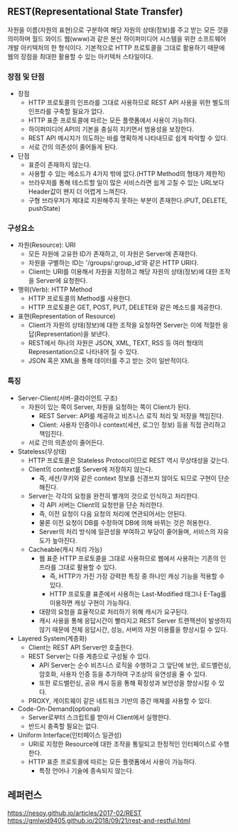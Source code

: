 ## REST(Representational State Transfer)
자원을 이름(자원의 표현)으로 구분하여 해당 자원의 상태(정보)를 주고 받는 모든 것을 의미하며 월드 와이드 웹(www)과 같은 분산 하이퍼미디어 시스템을 위한 소프트웨어 개발 아키텍처의 한 형식이다. 기본적으로 HTTP 프로토콜을 그대로 활용하기 때문에 웹의 장점을 최대한 활용할 수 있는 아키텍처 스타일이다.

<h3>장점 및 단점</h3>
<ul>
  <li>
    장점
    <ul>
      <li>HTTP 프로토콜의 인프라를 그대로 사용하므로 REST API 사용을 위한 별도의 인프라를 구축할 필요가 없다.</li>
      <li>HTTP 표준 프로토콜에 따르는 모든 플랫폼에서 사용이 가능하다.</li>
      <li>하이퍼미디어 API의 기본을 충실히 지키면서 범용성을 보장한다.</li>
      <li>REST API 메시지가 의도하는 바를 명확하게 나타내므로 쉽게 파악할 수 있다.</li>
      <li>서로 간의 의존성이 줄어들게 된다.</li>
    </ul>
  </li>
  <li>
    단점
    <ul>
      <li>표준이 존재하지 않는다.</li>
      <li>사용할 수 있는 메소드가 4가지 밖에 없다.(HTTP Method의 형태가 제한적)</li>
      <li>브라우저를 통해 테스트할 일이 많은 서비스라면 쉽게 고칠 수 있는 URL보다 Header값이 왠지 더 어렵게 느껴진다.</li>
      <li>구형 브라우저가 제대로 지원해주지 못하는 부분이 존재한다.(PUT, DELETE, pushState)</li>
    </ul>
  </li>
</ul>

<h3>구성요소</h3>
<ul>
  <li>
    자원(Resource): URI
    <ul>
      <li>모든 자원에 고유한 ID가 존재하고, 이 자원은 Server에 존재한다.</li>
      <li>자원을 구별하는 ID는 '/groups/:group_id'와 같은 HTTP URI다.</li>
      <li>Client는 URI를 이용해서 자원을 지정하고 해당 자원의 상태(정보)에 대한 조작을 Server에 요청한다.</li>
    </ul>
  </li>
  <li>
    행위(Verb): HTTP Method
    <ul>
      <li>HTTP 프로토콜의 Method를 사용한다.</li>
      <li>HTTP 프로토콜은 GET, POST, PUT, DELETE와 같은 메소드를 제공한다.</li>
    </ul>
  </li>
  <li>
    표현(Representation of Resource)
    <ul>
      <li>Client가 자원의 상태(정보)에 대한 조작을 요청하면 Server는 이에 적절한 응답(Representation)을 보낸다.</li>
      <li>REST에서 하나의 자원은 JSON, XML, TEXT, RSS 등 여러 형태의 Representation으로 나타내어 질 수 있다.</li>
      <li>JSON 혹은 XML을 통해 데이터를 주고 받는 것이 일반적이다.</li>
    </ul>
  </li>
</ul>

<h3>특징</h3>
<ul>
  <li>
    Server-Client(서버-클라이언트 구조)
    <ul>
      <li>
        자원이 있는 쪽이 Server, 자원을 요청하는 쪽이 Client가 된다.
        <ul>
          <li>REST Server: API를 제공하고 비즈니스 로직 처리 및 저장을 책임진다.</li>
          <li>Client: 사용자 인증이나 context(세션, 로그인 정보) 등을 직접 관리하고 책임진다.</li>
        </ul>
      </li>
      <li>서로 간의 의존성이 줄어든다.</li>
    </ul>
  </li>
  <li>
    Stateless(무상태)
    <ul>
      <li>HTTP 프로토콜은 Stateless Protocol이므로 REST 역시 무상태성을 갖는다.</li>
      <li>
        Client의 context를 Server에 저장하지 않는다.
        <ul>
          <li>즉, 세션/쿠키와 같은 context 정보를 신경쓰지 않아도 되므로 구현이 단순해진다.</li>
        </ul>
      </li>
      <li>
        Server는 각각의 요청을 완전히 별개의 것으로 인식하고 처리한다.
        <ul>
          <li>각 API 서버는 Client의 요청만을 단순 처리한다.</li>
          <li>즉, 이전 요청이 다음 요청의 처리에 연관되어서는 안된다.</li>
          <li>물론 이전 요청이 DB를 수정하여 DB에 의해 바뀌는 것은 허용한다.</li>
          <li>Server의 처리 방식에 일관성을 부여하고 부담이 줄어들며, 서비스의 자유도가 높아진다.</li>
        </ul>
      </li>
      <li>
        Cacheable(캐시 처리 가능)
        <ul>
          <li>
            웹 표준 HTTP 프로토콜을 그대로 사용하므로 웹에서 사용하는 기존의 인프라를 그대로 활용할 수 있다.
            <ul>
              <li>즉, HTTP가 가진 가장 강력한 특징 중 하나인 캐싱 기능을 적용할 수 있다.</li>
              <li>HTTP 프로토콜 표준에서 사용하는 Last-Modified 태그나 E-Tag를 이용하면 캐싱 구현이 가능하다.</li>
            </ul>
          </li>
          <li>대량의 요청을 효율적으로 처리하기 위해 캐시가 요구된다.</li>
          <li>캐시 사용을 통해 응답시간이 빨라지고 REST Server 트랜잭션이 발생하지 않기 때문에 전체 응답시간, 성능, 서버의 자원 이용률을 향상시킬 수 있다.</li>
        </ul>
      </li>
    </ul>
  </li>
  <li>
    Layered System(계층화)
    <ul>
      <li>Client는 REST API Server만 호출한다.</li>
      <li>
        REST Server는 다중 계층으로 구성될 수 있다.
        <ul>
          <li>API Server는 순수 비즈니스 로직을 수행하고 그 앞단에 보안, 로드밸런싱, 암호화, 사용자 인증 등을 추가하여 구조상의 유연성을 줄 수 있다.</li>
          <li>또한 로드밸런싱, 공유 캐시 등을 통해 확장성과 보안성을 향상시킬 수 있다.</li>
        </ul>
      </li>
      <li>PROXY, 게이트웨이 같은 네트워크 기반의 중간 매체를 사용할 수 있다.</li>
    </ul>
  </li>
  <li>
    Code-On-Demand(optional)
    <ul>
      <li>Server로부터 스크립트를 받아서 Client에서 실행한다.</li>
      <li>반드시 충족할 필요는 없다.</li>
    </ul>
  </li>
  <li>
    Uniform Interface(인터페이스 일관성)
    <ul>
      <li>URI로 지정한 Resource에 대한 조작을 통일되고 한정적인 인터페이스로 수행한다.</li>
      <li>
        HTTP 표준 프로토콜에 따르는 모든 플랫폼에서 사용이 가능하다.
        <ul>
          <li>특정 언어나 기술에 종속되지 않는다.</li>
        </ul>
      </li>
    </ul>
  </li>
</ul>

## 레퍼런스
https://nesoy.github.io/articles/2017-02/REST<br>
https://gmlwjd9405.github.io/2018/09/21/rest-and-restful.html

